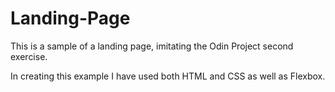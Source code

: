 # Landing-Page

This is a sample of a landing page, imitating the Odin Project second exercise.

In creating this example I have used both HTML and CSS as well as Flexbox.